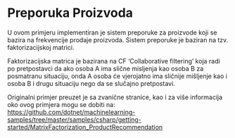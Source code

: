 ﻿# Preporuka Proizvoda

U ovom primjeru implementiran je sistem preporuke za proizvode koji se bazira na frekvencije prodaje proizvoda. Sistem preporuke je baziran na tzv. faktorizacijskoj matrici.

Faktorizacijska matrica je bazirana na CF ‘Collaborative filtering’ koja radi po pretpostavci da ako osoba A ima slične misljenja kao osoba B za posmatranu situaciju, onda A osoba će vjerojatno ima sličnije mišljenje kao i osoba B i drugu situaciju nego da se slučajno pretpostavi. 

Originalni primjer preuzet je sa zvanične stranice, kao i za više informacija oko ovog primjera mogu se dobiti na: https://github.com/dotnet/machinelearning-samples/tree/master/samples/csharp/getting-started/MatrixFactorization_ProductRecommendation
